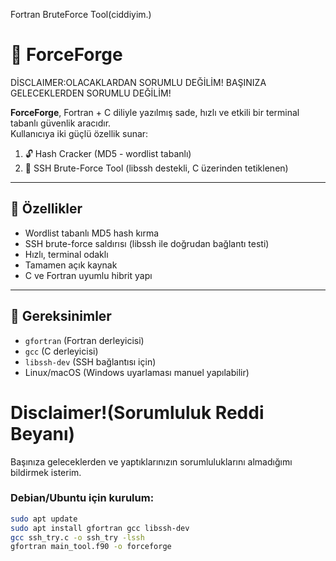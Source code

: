 Fortran BruteForce Tool(ciddiyim.)

# 🔐 ForceForge

DİSCLAIMER:OLACAKLARDAN SORUMLU DEĞİLİM!
BAŞINIZA GELECEKLERDEN SORUMLU DEĞİLİM!

**ForceForge**, Fortran + C diliyle yazılmış sade, hızlı ve etkili bir terminal tabanlı güvenlik aracıdır.  
Kullanıcıya iki güçlü özellik sunar:

1. 🔓 Hash Cracker (MD5 - wordlist tabanlı)
2. 🔑 SSH Brute-Force Tool (libssh destekli, C üzerinden tetiklenen)

---

## 🚀 Özellikler

- Wordlist tabanlı MD5 hash kırma
- SSH brute-force saldırısı (libssh ile doğrudan bağlantı testi)
- Hızlı, terminal odaklı
- Tamamen açık kaynak
- C ve Fortran uyumlu hibrit yapı

---

## 🧰 Gereksinimler

- `gfortran` (Fortran derleyicisi)
- `gcc` (C derleyicisi)
- `libssh-dev` (SSH bağlantısı için)
- Linux/macOS (Windows uyarlaması manuel yapılabilir)

# Disclaimer!(Sorumluluk Reddi Beyanı)
Başınıza geleceklerden ve yaptıklarınızın sorumluluklarını almadığımı bildirmek isterim.

### Debian/Ubuntu için kurulum:
```bash
sudo apt update
sudo apt install gfortran gcc libssh-dev
gcc ssh_try.c -o ssh_try -lssh
gfortran main_tool.f90 -o forceforge

